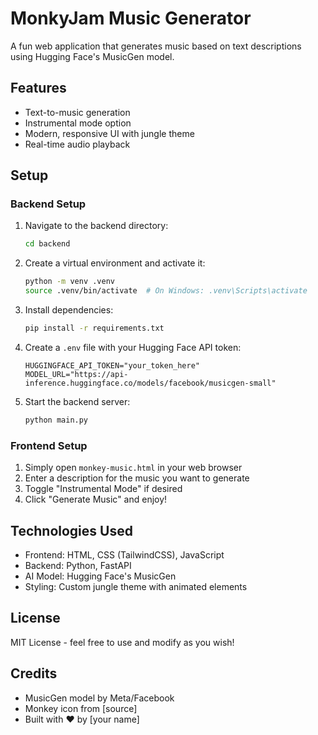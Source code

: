 # MonkyJam Music Generator

A fun web application that generates music based on text descriptions using Hugging Face's MusicGen model.

## Features

- Text-to-music generation
- Instrumental mode option
- Modern, responsive UI with jungle theme
- Real-time audio playback

## Setup

### Backend Setup

1. Navigate to the backend directory:
   ```bash
   cd backend
   ```

2. Create a virtual environment and activate it:
   ```bash
   python -m venv .venv
   source .venv/bin/activate  # On Windows: .venv\Scripts\activate
   ```

3. Install dependencies:
   ```bash
   pip install -r requirements.txt
   ```

4. Create a `.env` file with your Hugging Face API token:
   ```
   HUGGINGFACE_API_TOKEN="your_token_here"
   MODEL_URL="https://api-inference.huggingface.co/models/facebook/musicgen-small"
   ```

5. Start the backend server:
   ```bash
   python main.py
   ```

### Frontend Setup

1. Simply open `monkey-music.html` in your web browser
2. Enter a description for the music you want to generate
3. Toggle "Instrumental Mode" if desired
4. Click "Generate Music" and enjoy!

## Technologies Used

- Frontend: HTML, CSS (TailwindCSS), JavaScript
- Backend: Python, FastAPI
- AI Model: Hugging Face's MusicGen
- Styling: Custom jungle theme with animated elements

## License

MIT License - feel free to use and modify as you wish!

## Credits

- MusicGen model by Meta/Facebook
- Monkey icon from [source]
- Built with ❤️ by [your name] 